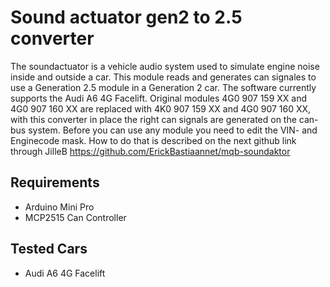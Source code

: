 # Sound actuator gen2 to 2.5 converter
 
The soundactuator is a vehicle audio system used to simulate engine noise inside and outside a car. This module reads and generates can signales to use a Generation 2.5 module in
a Generation 2 car. The software currently supports the Audi A6 4G Facelift. Original modules 4G0 907 159 XX and 4G0 907 160 XX are replaced with 4K0 907 159 XX and 4G0 907 160 XX, with this converter in place the right can signals are generated on the can-bus system. Before you can use any module you need to edit the VIN- and Enginecode mask. How to do that is described on the next github link through JilleB
https://github.com/ErickBastiaannet/mqb-soundaktor

## Requirements
- Arduino Mini Pro
- MCP2515 Can Controller


## Tested Cars
- Audi A6 4G Facelift
